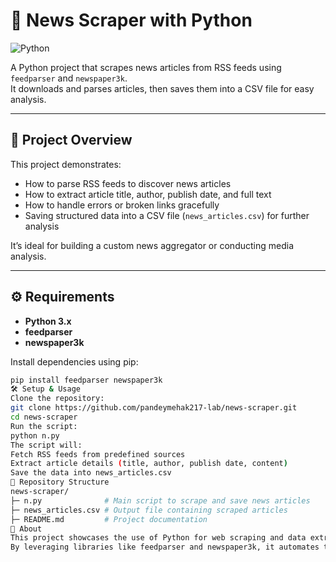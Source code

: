 
# 📰 News Scraper with Python

![Python](https://img.shields.io/badge/Python-3.x-blue?logo=python&logoColor=white)

A Python project that scrapes news articles from RSS feeds using `feedparser` and `newspaper3k`.  
It downloads and parses articles, then saves them into a CSV file for easy analysis.

---

## 📌 Project Overview

This project demonstrates:

- How to parse RSS feeds to discover news articles  
- How to extract article title, author, publish date, and full text  
- How to handle errors or broken links gracefully  
- Saving structured data into a CSV file (`news_articles.csv`) for further analysis  

It’s ideal for building a custom news aggregator or conducting media analysis.

---

## ⚙️ Requirements

- **Python 3.x**  
- **feedparser**  
- **newspaper3k**  

Install dependencies using pip:

```bash
pip install feedparser newspaper3k
🛠️ Setup & Usage
Clone the repository:
git clone https://github.com/pandeymehak217-lab/news-scraper.git
cd news-scraper
Run the script:
python n.py
The script will:
Fetch RSS feeds from predefined sources
Extract article details (title, author, publish date, content)
Save the data into news_articles.csv
📂 Repository Structure
news-scraper/
├─ n.py              # Main script to scrape and save news articles
├─ news_articles.csv # Output file containing scraped articles
├─ README.md         # Project documentation
🔗 About
This project showcases the use of Python for web scraping and data extraction.
By leveraging libraries like feedparser and newspaper3k, it automates the process of gathering and storing news articles from various RSS feeds.
